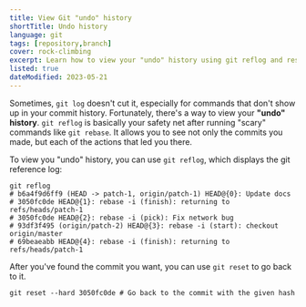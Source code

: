 ```yaml
---
title: View Git "undo" history
shortTitle: Undo history
language: git
tags: [repository,branch]
cover: rock-climbing
excerpt: Learn how to view your "undo" history using git reflog and reset your repository to a previous state.
listed: true
dateModified: 2023-05-21
---
```


Sometimes, `git log` doesn't cut it, especially for commands that don't show up in your commit history. Fortunately, there's a way to view your **"undo" history**. `git reflog` is basically your safety net after running "scary" commands like `git rebase`. It allows you to see not only the commits you made, but each of the actions that led you there.

To view you "undo" history, you can use `git reflog`, which displays the git reference log:

```shell
git reflog
# b6a4f9d6ff9 (HEAD -> patch-1, origin/patch-1) HEAD@{0}: Update docs
# 3050fc0de HEAD@{1}: rebase -i (finish): returning to refs/heads/patch-1
# 3050fc0de HEAD@{2}: rebase -i (pick): Fix network bug
# 93df3f495 (origin/patch-2) HEAD@{3}: rebase -i (start): checkout origin/master
# 69beaeabb HEAD@{4}: rebase -i (finish): returning to refs/heads/patch-1
```

After you've found the commit you want, you can use `git reset` to go back to it.

```shell
git reset --hard 3050fc0de # Go back to the commit with the given hash
```
